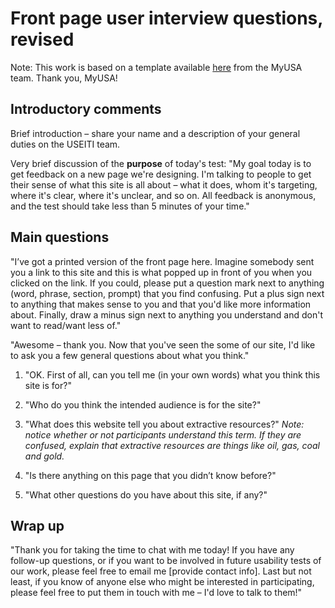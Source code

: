 # Front page user interview questions, revised

Note: This work is based on a template available [here](https://myusa.hackpad.com/Template-Onsite-User-Interview-Questions-y08pqBL0EvA) from the MyUSA team. Thank you, MyUSA!


## Introductory comments

Brief introduction – share your name and a description of your general duties on the USEITI team.

Very brief discussion of the **purpose** of today's test:  "My goal today is to get feedback on a new page we're designing. I'm talking to people to get their sense of what this site is all about – what it does, whom it's targeting, where it's clear, where it's unclear, and so on. All feedback is anonymous, and the test should take less than 5 minutes of your time."


## Main questions

"I’ve got a printed version of the front page here. Imagine somebody sent you a link to this site and this is what popped up in front of you when you clicked on the link. If you could, please put a question mark next to anything (word, phrase, section, prompt) that you find confusing. Put a plus sign next to anything that makes sense to you and that you'd like more information about. Finally, draw a minus sign next to anything you understand and don't want to read/want less of."

"Awesome – thank you. Now that you've seen the some of our site, I'd like to ask you a few general questions about what you think."

1. "OK. First of all, can you tell me (in your own words) what you think this site is for?" 

2. "Who do you think the intended audience is for the site?"

3. "What does this website tell you about extractive resources?" _Note: notice whether or not participants understand this term. If they are confused, explain that extractive resources are things like oil, gas, coal and gold._

3. "Is there anything on this page that you didn’t know before?"

4. "What other questions do you have about this site, if any?"


## Wrap up

"Thank you for taking the time to chat with me today! If you have any follow-up questions, or if you want to be involved in future usability tests of our work, please feel free to email me [provide contact info]. Last but not least, if you know of anyone else who might be interested in participating, please feel free to put them in touch with me – I'd love to talk to them!"
